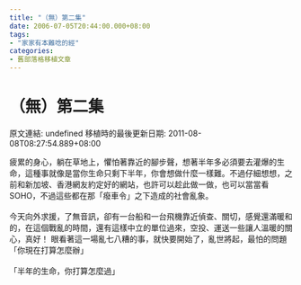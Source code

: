 ```yaml
---
title: "（無）第二集"
date: 2006-07-05T20:44:00.000+08:00
tags: 
- "家家有本難唸的經"
categories:
- 舊部落格移植文章
---
```


# （無）第二集

原文連結: undefined
移植時的最後更新日期: 2011-08-08T08:27:54.889+08:00

疲累的身心，躺在草地上，懼怕著靠近的腳步聲，想著半年多必須要去灌爆的生命，這種事就像是當你生命只剩下半年，你會想做什麼一樣難。不過仔細想想，之前和新加坡、香港網友約定好的網站，也許可以趁此做一做，也可以當當看SOHO，不過這些都在那「癈車令」之下造成的社會亂象。<br /><br />今天向外求援，了無音訊，卻有一台船和一台飛機靠近偵查、關切，感覺還滿暖和的，在這個戰亂的時間，還有這樣中立的單位過來，空投、運送一些讓人溫暖的關心，真好！ 眼看著這一場亂七八糟的事，就快要開始了，亂世將起，最怕的問題「你現在打算怎麼辦」<br /><br />「半年的生命，你打算怎麼過」
